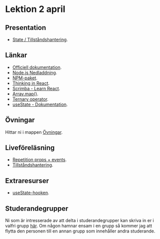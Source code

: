 # Lektion 2 april

## Presentation
- [State / Tillståndshantering](https://docs.google.com/presentation/d/16eAZ9tNfJPZMZjbe5FVVC75icgbYzMYl/edit?usp=sharing&ouid=117251319654116712560&rtpof=true&sd=true).

## Länkar
- [Officiell dokumentation](https://reactjs.org/).
- [Node.js Nedladdning](https://nodejs.org/en/download).
- [NPM-paket](https://www.npmjs.com/).
- [Thinking in React](https://reactjs.org/docs/thinking-in-react.html).
- [Scrimba - Learn React](https://scrimba.com/learn/learnreact).
- [Array.map()](https://developer.mozilla.org/en-US/docs/Web/JavaScript/Reference/Global_Objects/Array/map).
- [Ternary operator](https://developer.mozilla.org/en-US/docs/Web/JavaScript/Reference/Operators/Conditional_Operator).
- [useState - Dokumentation](https://react.dev/reference/react/useState).

## Övningar
Hittar ni i mappen [Övningar](https://github.com/Santosnr6/lektion_2_april/tree/main/%C3%96vningar).

## Liveföreläsning
- [Repetition props + events](https://vimeo.com/929818732/a42c4e1913?share=copy).
- [Tillståndshantering](https://vimeo.com/manage/videos/929818799/b4bc5f5c99).

## Extraresurser
- [useState-hooken](https://vimeo.com/653010766/e5844f3234).

## Studerandegrupper
Ni som är intresserade av att delta i studerandegrupper kan skriva in er i valfri grupp [här](https://docs.google.com/document/d/179YYbPcJSsOzk_GbDWZUCH55reVrCRdyAnLf8lafguY/edit?usp=sharing). Om någon hamnar ensam i en grupp så kommer jag att flytta den personen till en annan grupp som innehåller andra studerande.
